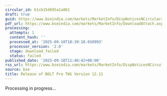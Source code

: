 ```yaml
---
circular_id: b1cb15d695a1a861
draft: true
guid: https://www.bseindia.com/markets/MarketInfo/DispNoticesNCirculars.aspx?Noticeid={56CED602-698E-4144-A112-946611A14B4F}&noticeno=20250918-28&dt=09/18/2025&icount=28&totcount=63&flag=0
pdf_url: https://www.bseindia.com/markets/MarketInfo/DownloadAttach.aspx?id=20250918-28&attachedId=
processing:
  attempts: 1
  content_hash: ''
  processed_at: '2025-09-18T18:39:18.010993'
  processor_version: '2.0'
  stage: download_failed
  status: failed
published_date: '2025-09-18T11:48:42+00:00'
rss_url: https://www.bseindia.com/markets/MarketInfo/DispNoticesNCirculars.aspx?Noticeid={56CED602-698E-4144-A112-946611A14B4F}&noticeno=20250918-28&dt=09/18/2025&icount=28&totcount=63&flag=0
source: bse
title: Release of BOLT Pro TWS Version 12.11
---
```


Processing in progress...